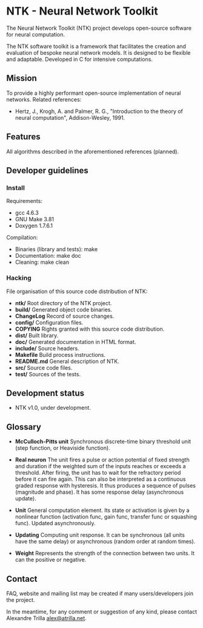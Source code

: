 NTK - Neural Network Toolkit
============================

The Neural Network Toolkit (NTK) project develops open-source software
for neural computation.

The NTK software toolkit is a framework that facilitates the creation 
and evaluation of bespoke neural network models. It is designed to be 
flexible and adaptable. Developed in C for intensive computations.


Mission
-------
To provide a highly performant open-source implementation of neural
networks. Related references:

* Hertz, J., Krogh, A. and Palmer, R. G., "Introduction to the theory
of neural computation", Addison-Wesley, 1991.


Features
--------
All algorithms described in the aforementioned references (planned).


Developer guidelines
--------------------
### Install ###
Requirements:

* gcc 4.6.3
* GNU Make 3.81
* Doxygen 1.7.6.1

Compilation:

* Binaries (library and tests): make
* Documentation: make doc
* Cleaning: make clean

### Hacking ###
File organisation of this source code distribution of NTK:

* **ntk/** Root directory of the NTK project.
* **build/** Generated object code binaries.
* **ChangeLog** Record of source changes.
* **config/** Configuration files.
* **COPYING** Rights granted with this source code distribution.
* **dist/** Built library.
* **doc/** Generated documentation in HTML format.
* **include/** Source headers.
* **Makefile** Build process instructions.
* **README.md** General description of NTK.
* **src/** Source code files.
* **test/** Sources of the tests.


Development status
------------------
* NTK v1.0, under development.


Glossary
--------
* **McCulloch-Pitts unit** Synchronous discrete-time binary threshold
unit (step function, or Heaviside function).

* **Real neuron** The unit fires a pulse or action potential of fixed
strength and duration if the weighted sum of the inputs reaches or
exceeds a threshold. After firing, the unit has to wait for the
refractory period before it can fire again. This can also be
interpreted as a continuous graded response with hysteresis. It thus
produces a sequence of pulses (magnitude and phase). It has some
response delay (asynchronous update).

* **Unit** General computation element. Its state or activation is
given by a nonlinear function (activation func, gain func, transfer
func or squashing func). Updated asynchronously.

* **Updating** Computing unit response. It can be synchronous (all
units have the same delay) or asynchronous (random order at random
times).

* **Weight** Represents the strength of the connection between two
units. It can the positive or negative.


Contact
-------
FAQ, website and mailing list may be created if many users/developers
join the project.

In the meantime, for any comment or suggestion of any kind, please
contact Alexandre Trilla <alex@atrilla.net>.

